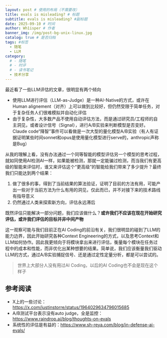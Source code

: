 ```yaml
---
layout: post # 使用的布局（不需要改）
title: evals is misleading? # 标题
subtitle: evals is misleading? #副标题
date: 2025-09-10 # 时间
author: Wh1isper # 作者
banner_img: /img/post-bg-unix-linux.jpg
catalog: true # 是否归档
tags: #标签
  - 随笔
  - LLM
category:
  # - 随笔
  # - 时评
  # - 读书笔记
  - 技术分享
---
```


最近看了一些LLM评估的文章，很明显有两个倾向

- 使用LLM进行评估（LLM-as-Judge）是一种AI-Native的方式，或许在Human alignement（对齐）上可以做到比较好，但仍然受限于简单任务，对于复杂任务人们很难模拟并自动化评估
- 由于复杂性，大多数产品不使用自动评估方法，而是通过研究员/工程师的自主洞见，或者设计信号（Signal），进行A/B实验来判断模型是否变好。Claude code“降智”事件可以看做是一次大型的量化模型A/B实验（有人有证据证明某些时间sonnet和opus是使用量化模型进行serve的，anthropic声称是Bug）

从我的理解上看，没有办法通过一个同等智能的模型评估另一个模型的思考过程，就如同使用AI检测AI一样，如果能被检测，那就一定能骗过检测，而当我们有更高级的智能来评估时，谁又来评估这个“更高级”的智能给我们带来了多少提升？最终我们只能达到两个结果：

1. 做了很多的事，得到了当前结果的算法验证，证明了目前的方法有用，可能产出一些对于当前方法为什么有用的洞见，仅此而已，并不对接下来的技术路线有指导意义
2. 仍然通过人类来探索新方向，评估永远滞后

既然评估只能解决一部分问题，我们应该做什么？**或许我们不应该在现在开始研究评估，或许我们评估的目标并非中间产物**

这一观察可能与我们目前正在AI Coding的前沿有关，我们很明显的碰到了LLM的能力边界，因此开始研究各种Context Engineering的方式，以及思考Context和LLM如何协作。因此我更倾向于将模块拿出来进行评估，衡量每个模块在任务过程中的成本和性能，而非优化出某种想要的结果。简单说，我们应该衡量我们驱动LLM的方式，通过A/B实验捕捉信号、还是通过定性定量分析，都是可以尝试的。

> 世界上大部分人没有用过AI Coding，以后的AI Coding也不会是现在这个样子

## 参考阅读

- X上的一些讨论：https://x.com/justinstorre/status/1964029634796015685
- A/B测试平台表示没有auto judge，全是监控：https://www.raindrop.ai/blog/thoughts-on-evals
- 系统性的评估是有益的：https://www.sh-reya.com/blog/in-defense-ai-evals/
